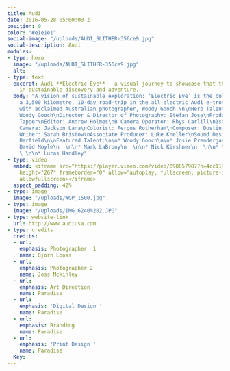 ```yaml
---
title: Audi
date: 2016-05-28 05:00:00 Z
position: 0
color: "#e1e1e1"
social-image: "/uploads/AUDI_SLITHER-356ce9.jpg"
social-description: Audi
modules:
- type: hero
  image: "/uploads/AUDI_SLITHER-356ce9.jpg"
  alt: 
- type: text
  excerpt: Audi **Electric Eye** - a visual journey to showcase that there is hope
    in sustainable discovery and adventure.
  body: "A vision of sustainable exploration: ‘Electric Eye’ is the culmination of
    a 3,500 kilometre, 10-day road-trip in the all-electric Audi e-tron Sportback
    with acclaimed Australian photographer, Woody Gooch.\n\nHero Talent & Stills Photographer:
    Woody Gooch\nDirector & Director of Photography: Stefan Jose\nProducer: Coralie
    Tapper\nEditor: Andrew Holmes\nB Camera Operator: Rhys Carlill\n1st Assistant
    Camera: Jackson Lana\nColorist: Fergus Rotherham\nComposer: Dustin Lau\nEditorial
    Writer: Sarah Bristow\nAssociate Producer: Luke Kneller\nSound Designer: Dylan
    Barfield\n\nFeatured Talent:\n\n* Woody Gooch\n\n* Josie Prendergast\n  \n\n*
    David Moyle\n  \n\n* Mark LaBrooy\n  \n\n* Nick Kirshner\n  \n\n* Madison Stewart\n
    \ \n\n* Lucas Handley"
- type: video
  embed: <iframe src="https://player.vimeo.com/video/698857987?h=4cc1194776" width="640"
    height="267" frameborder="0" allow="autoplay; fullscreen; picture-in-picture"
    allowfullscreen></iframe>
  aspect_padding: 42%
- type: image
  image: "/uploads/WGP_1500.jpg"
- type: image
  image: "/uploads/IMG_6240%202.JPG"
- type: website-link
  url: http://www.audiusa.com
- type: credits
  credits:
  - url: 
    emphasis: Photographer  1
    name: Bjorn Looss
  - url: 
    emphasis: Photographer 2
    name: Joss Mckinley
  - url: 
    emphasis: Art Direction
    name: Paradise
  - url: 
    emphasis: 'Digital Design '
    name: Paradise
  - url: 
    emphasis: Branding
    name: Paradise
  - url: 
    emphasis: 'Print Design '
    name: Paradise
  Key: 
---
```


